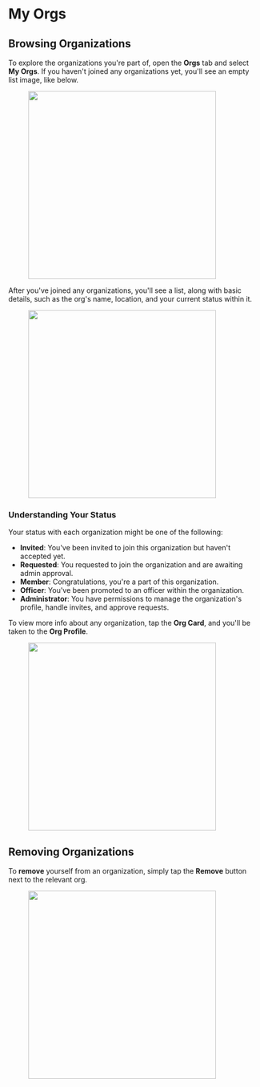 # My Orgs

## Browsing Organizations

To explore the organizations you're part of, open the **Orgs** tab and select **My Orgs**. If you haven't joined any organizations yet, you'll see an empty list image, like below.

<figure><img src="../../.gitbook/assets/My_Orgs_Empty.PNG" alt="" width="375"><figcaption></figcaption></figure>

After you've joined any organizations, you'll see a list, along with basic details, such as the org's name, location, and your current status within it.

<figure><img src="../../.gitbook/assets/My_Orgs_1.PNG" alt="" width="375"><figcaption></figcaption></figure>

### Understanding Your Status

Your status with each organization might be one of the following:

* **Invited**: You've been invited to join this organization but haven't accepted yet.
* **Requested**: You requested to join the organization and are awaiting admin approval.
* **Member**: Congratulations, you're a part of this organization.
* **Officer**: You've been promoted to an officer within the organization.
* **Administrator**: You have permissions to manage the organization's profile, handle invites, and approve requests.

To view more info about any organization, tap the **Org Card**, and you'll be taken to the **Org Profile**.

<figure><img src="../../.gitbook/assets/Org_Profile (1).PNG" alt="" width="375"><figcaption></figcaption></figure>

## Removing Organizations

To **remove** yourself from an organization, simply tap the **Remove** button next to the relevant org.

<figure><img src="../../.gitbook/assets/My_Orgs_1.PNG" alt="" width="375"><figcaption></figcaption></figure>
